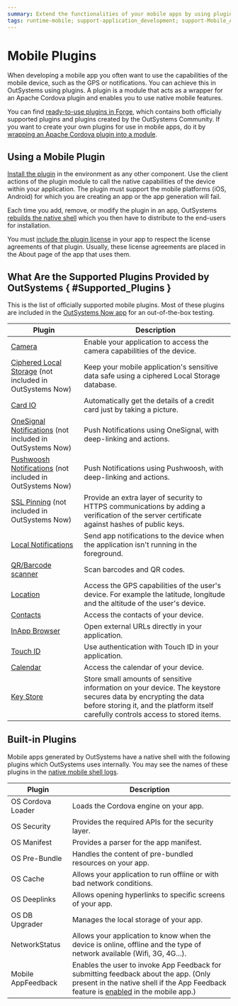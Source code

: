 ```yaml
---
summary: Extend the functionalities of your mobile apps by using plugins.
tags: runtime-mobile; support-application_development; support-Mobile_Apps; support-Mobile_Apps-featured
---
```


# Mobile Plugins

When developing a mobile app you often want to use the capabilities of the mobile device, such as the GPS or notifications. You can achieve this in OutSystems using plugins. A plugin is a module that acts as a wrapper for an Apache Cordova plugin and enables you to use native mobile features. 

You can find [ready-to-use plugins in Forge](<https://www.outsystems.com/forge/#category=plug-ins>), which contains both officially supported plugins and plugins created by the OutSystems Community. If you want to create your own plugins for use in mobile apps, do it by [wrapping an Apache Cordova plugin into a module](<using-cordova-plugins.md>).

## Using a Mobile Plugin

[Install the plugin](<../../getting-started/component.md>) in the environment as any other component. Use the client actions of the plugin module to call the native capabilities of the device within your application. The plugin must support the mobile platforms (iOS, Android) for which you are creating an app or the app generation will fail.

Each time you add, remove, or modify the plugin in an app, OutSystems [rebuilds the native shell](<../../deliver-mobile/mobile-app-update-scenarios.md#Situations_When_the_User_Must_Install_a_New_Build>) which you then have to distribute to the end-users for installation.

You must [include the plugin license](<../../deliver-mobile/compliance-with-third-party-licenses.md#Include_the_Third_Party_Licenses_Used_by_Plug-ins_or_Components>) in your app to respect the license agreements of that plugin. Usually, these license agreements are placed in the About page of the app that uses them.

## What Are the Supported Plugins Provided by OutSystems { #Supported_Plugins }

This is the list of officially supported mobile plugins. Most of these plugins are included in the [OutSystems Now app](<https://now.outsystems.com/>) for an out-of-the-box testing.

Plugin | Description 
-------|------------
[Camera](<http://www.outsystems.com/forge/component-discussions/1390/Camera+Plugin>) | Enable your application to access the camera capabilities of the device.
[Ciphered Local Storage](<https://www.outsystems.com/forge/component-details/1500/ciphered-local-storage-plugin/>) (not included in OutSystems Now) | Keep your mobile application's sensitive data safe using a ciphered Local Storage database.
[Card IO](<https://www.outsystems.com/forge/component/1438/card-io-plugin/>) | Automatically get the details of a credit card just by taking a picture.
[OneSignal Notifications](<http://www.outsystems.com/forge/component/2119/onesignal-plugin/>) (not included in OutSystems Now) | Push Notifications using OneSignal, with deep-linking and actions.
[Pushwoosh Notifications](<http://www.outsystems.com/forge/component/1556/pushwoosh-plugin/>) (not included in OutSystems Now) | Push Notifications using Pushwoosh, with deep-linking and actions.
[SSL Pinning](<https://www.outsystems.com/forge/component-discussions/1873/SSL+Pinning+Plugin>) (not included in OutSystems Now) | Provide an extra layer of security to HTTPS communications by adding a verification of the server certificate against hashes of public keys.
[Local Notifications](<http://www.outsystems.com/forge/component/1541/local-notifications-plugin/>) | Send app notifications to the device when the application isn't running in the foreground.
[QR/Barcode scanner](<https://www.outsystems.com/forge/component/1403/barcode-plugin/>) | Scan barcodes and QR codes.
[Location](<https://www.outsystems.com/forge/component/1395/location-plugin/>) | Access the GPS capabilities of the user's device. For example the latitude, longitude and the altitude of the user's device.
[Contacts](<http://www.outsystems.com/forge/component-discussions/1394/Contacts+Plugin>) | Access the contacts of your device.
[InApp Browser](<https://www.outsystems.com/forge/component/1558/inappbrowser-plugin/>) | Open external URLs directly in your application.
[Touch ID](<https://www.outsystems.com/forge/component-details/1431/Touch+ID+Plugin/>) | Use authentication with Touch ID in your application.
[Calendar](<https://www.outsystems.com/forge/component/1566/calendar-plugin/>) | Access the calendar of your device.
[Key Store](<https://www.outsystems.com/forge/component/1550/Key+Store+Plugin/>) | Store small amounts of sensitive information on your device. The keystore secures data by encrypting the data before storing it, and the platform itself carefully controls access to stored items.

## Built-in Plugins

Mobile apps generated by OutSystems have a native shell with the following plugins which OutSystems uses internally. You may see the names of these plugins in the [native mobile shell logs](<../../managing-the-applications-lifecycle/monitor-and-troubleshoot/monitoring-an-environment.md>).

Plugin | Description
-------|-----------------
OS Cordova Loader | Loads the Cordova engine on your app.
OS Security    | Provides the required APIs for the security layer.
OS Manifest    | Provides a parser for the app manifest.
OS Pre-Bundle  | Handles the content of pre-bundled resources on your app.
OS Cache       | Allows your application to run offline or with bad network conditions.
OS Deeplinks   | Allows opening hyperlinks to specific screens of your app.
OS DB Upgrader | Manages the local storage of your app.
NetworkStatus  | Allows your application to know when the device is online, offline and the type of network available (Wifi, 3G, 4G...).
Mobile AppFeedback | Enables the user to invoke App Feedback for submitting feedback about the app. (Only present in the native shell if the App Feedback feature is [enabled](<../../managing-the-applications-lifecycle/app-feedback/user-feedback-enable.md>) in the mobile app.)
